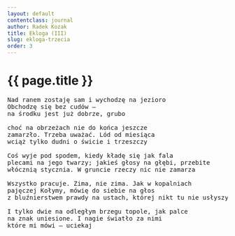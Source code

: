 ```yaml
---
layout: default
contentclass: journal
author: Radek Kozak
title: Ekloga (III)
slug: ekloga-trzecia
order: 3
---
```


<h1 class="poem-title">{{ page.title }}</h1>

<pre class="poem">
Nad ranem zostaję sam i wychodzę na jezioro
Obchodzę się bez cudów —
na środku jest już dobrze, grubo

choć na obrzeżach nie do końca jeszcze
zamarzło. Trzeba uważać. Lód od miesiąca
wciąż tylko dudni o świcie i trzeszczy

Coś wyje pod spodem, kiedy kładę się jak fala
plecami na jego twarzy; jakieś głosy na głębi, przebite
włócznią stycznia. W gruncie rzeczy nic nie zamarza

Wszystko pracuje. Zima, nie zima. Jak w kopalniach
pajęczej Kołymy, mówię do siebie na głos
z bluźnierstwem prawdy na ustach, której nikt tu nie usłyszy

I tylko dwie na odległym brzegu topole, jak palce
na znak uniesione. I nagie światło za nimi
które mi mówi — uciekaj
</pre>
